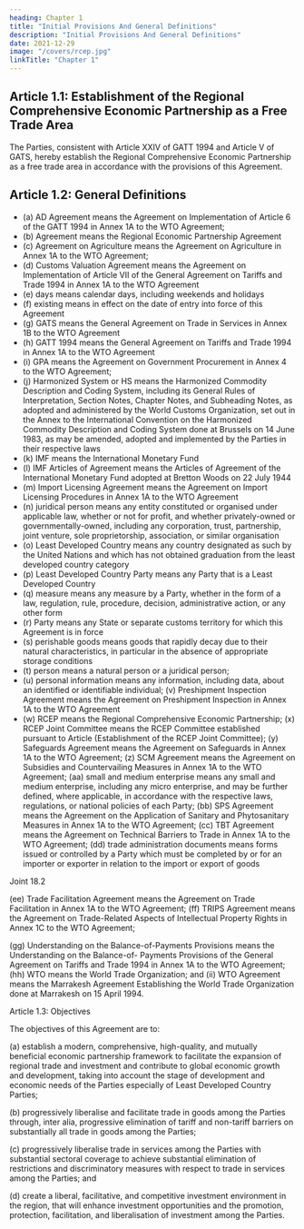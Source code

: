 ```yaml
---
heading: Chapter 1
title: "Initial Provisions And General Definitions"
description: "Initial Provisions And General Definitions"
date: 2021-12-29
image: "/covers/rcep.jpg"
linkTitle: "Chapter 1"
---
```



## Article 1.1: Establishment of the Regional Comprehensive Economic Partnership as a Free Trade Area

The Parties, consistent with Article XXIV of GATT 1994 and Article V of GATS, hereby establish the Regional Comprehensive Economic
Partnership as a free trade area in accordance with the provisions of this Agreement.


## Article 1.2: General Definitions

- (a) AD Agreement means the Agreement on Implementation of Article 6 of the GATT 1994 in Annex 1A to the WTO Agreement;
- (b) Agreement means the Regional Economic Partnership Agreement
- (c) Agreement on Agriculture means the Agreement on Agriculture in Annex 1A to the WTO Agreement;
- (d) Customs Valuation Agreement means the Agreement on Implementation of Article VII of the General Agreement on Tariffs and Trade 1994 in Annex 1A to the WTO Agreement
- (e) days means calendar days, including weekends and holidays
- (f) existing means in effect on the date of entry into force of this Agreement
- (g) GATS means the General Agreement on Trade in Services in Annex 1B to the WTO Agreement
- (h) GATT 1994 means the General Agreement on Tariffs and Trade 1994 in Annex 1A to the WTO Agreement
- (i) GPA means the Agreement on Government Procurement in Annex 4 to the WTO Agreement;
- (j) Harmonized System or HS means the Harmonized Commodity Description and Coding System, including its General Rules of Interpretation, Section Notes, Chapter Notes, and Subheading Notes, as adopted and administered by the World Customs Organization, set out in the Annex to the International Convention on the Harmonized Commodity Description and Coding System done at Brussels on 14 June 1983, as may be amended, adopted and implemented by the Parties in their respective laws
- (k) IMF means the International Monetary Fund
- (l) IMF Articles of Agreement means the Articles of Agreement of the International Monetary Fund adopted at
Bretton Woods on 22 July 1944
- (m) Import Licensing Agreement means the Agreement on Import Licensing Procedures in Annex 1A to the WTO Agreement
- (n) juridical person means any entity constituted or organised under applicable law, whether or not for profit, and whether privately-owned or governmentally-owned, including any corporation, trust, partnership, joint venture, sole proprietorship, association, or similar organisation
- (o) Least Developed Country means any country designated as such by the United Nations and which has not obtained
graduation from the least developed country category
- (p) Least Developed Country Party means any Party that is a Least Developed Country
- (q) measure means any measure by a Party, whether in the form of a law, regulation, rule, procedure, decision,
administrative action, or any other form
- (r) Party means any State or separate customs territory for which this Agreement is in force
- (s) perishable goods means goods that rapidly decay due to their natural characteristics, in particular in the absence of
appropriate storage conditions
- (t) person means a natural person or a juridical person;
- (u) personal information means any information, including data, about an identified or identifiable individual;
(v) Preshipment Inspection Agreement means the Agreement on Preshipment Inspection in Annex 1A to the
WTO Agreement
- (w) RCEP means the Regional Comprehensive Economic Partnership;
(x) RCEP Joint Committee means the RCEP
Committee established pursuant to Article
(Establishment of the RCEP Joint Committee);
(y) Safeguards Agreement means the Agreement on
Safeguards in Annex 1A to the WTO Agreement;
(z) SCM Agreement means the Agreement on Subsidies and
Countervailing Measures in Annex 1A to the WTO
Agreement;
(aa) small and medium enterprise means any small and
medium enterprise, including any micro enterprise, and
may be further defined, where applicable, in accordance
with the respective laws, regulations, or national policies of
each Party;
(bb) SPS Agreement means the Agreement on the Application
of Sanitary and Phytosanitary Measures in Annex 1A to the
WTO Agreement;
(cc) TBT Agreement means the Agreement on Technical
Barriers to Trade in Annex 1A to the WTO Agreement;
(dd) trade administration documents means forms issued or
controlled by a Party which must be completed by or for an
importer or exporter in relation to the import or export of
goods

Joint
18.2

(ee) Trade Facilitation Agreement means the Agreement on Trade Facilitation in Annex 1A to the WTO Agreement;
(ff) TRIPS Agreement means the Agreement on Trade-Related Aspects of Intellectual Property Rights in Annex
1C to the WTO Agreement;

(gg) Understanding on
the Balance-of-Payments Provisions means the Understanding on the Balance-of-
Payments Provisions of the General Agreement on Tariffs
and Trade 1994 in Annex 1A to the WTO Agreement;
(hh) WTO means the World Trade Organization; and
(ii) WTO Agreement means the Marrakesh Agreement
Establishing the World Trade Organization done at
Marrakesh on 15 April 1994.

Article 1.3: Objectives

The objectives of this Agreement are to:

(a) establish a modern, comprehensive, high-quality, and mutually beneficial economic partnership framework to
facilitate the expansion of regional trade and investment and contribute to global economic growth and
development, taking into account the stage of development and economic needs of the Parties especially of Least
Developed Country Parties;

(b) progressively liberalise and facilitate trade in goods among the Parties through, inter alia, progressive elimination of
tariff and non-tariff barriers on substantially all trade in goods among the Parties;

(c) progressively liberalise trade in services among the Parties with substantial sectoral coverage to achieve substantial
elimination of restrictions and discriminatory measures with respect to trade in services among the Parties; and

(d) create a liberal, facilitative, and competitive investment environment in the region, that will enhance investment opportunities and the promotion, protection, facilitation, and liberalisation of investment among the Parties.

